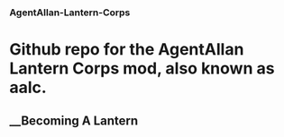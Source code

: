 ### AgentAllan-Lantern-Corps

# Github repo for the AgentAllan Lantern Corps mod, also known as aalc.  

## __Becoming A Lantern
